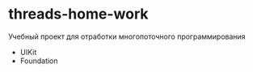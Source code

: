 # threads-home-work
Учебный проект для отработки многопоточного программирования
- UIKit
- Foundation
